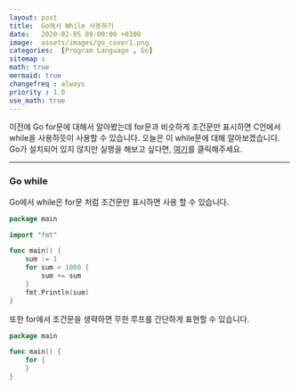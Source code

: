 ```yaml
---
layout: post
title:  Go에서 While 사용하기
date:   2020-02-05 09:00:00 +0300
image:  assets/images/go_cover1.png
categories:  [Program Language , Go]
sitemap :
math: true
mermaid: true
changefreq : always
priority : 1.0
use_math: true
---
```



이전에 Go for문에 대해서 알아봤는데 for문과 비슷하게 조건문만 표시하면 C언에서 while을 사용하듯이 사용할 수 있습니다. 오늘은 이 while문에 대해 알아보겠습니다. Go가 설치되어 있지 않지만 실행을 해보고 싶다면, [여기](https://tour.golang.org/methods/20)를 클릭해주세요.

-------

### Go while

Go에서 while은 for문 처럼 조건문만 표시하면 사용 할 수 있습니다. 

```go
package main

import "fmt"

func main() {
	sum := 1
	for sum < 1000 {
		sum += sum
	}
	fmt.Println(sum)
}
```

또한 for에서 조건문을 생략하면 무한 루프를 간단하게 표현할 수 있습니다.

```go
package main

func main() {
	for {
	}
}
```


